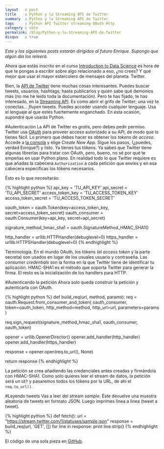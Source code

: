 ```yaml
---
layout   : post
title    : Python y la Streaming API de Twitter
summary  : Python y la Streaming API de Twitter
tags     : Python API Twitter streaming OAuth Http
category : note
permalink: /blog/Python-y-la-Streaming-API-de-Twitter
disqus   : true
---
```


*Este y los siguientes posts estarán dirigidos al futuro Enrique.
Supongo que algún día los releerá.*

Ahora que estás inscrito en el curso [Introduction to
Data Science] es hora de que te pongas a escribir sobre algo
relacionado a eso, ¿no crees? Y qué mejor que usar el mayor estercolero
de mensajes del planeta: Twitter.

Bien, la [API de Twitter] tiene muchas cosas interesantes.
Puedes buscar tweets, usuarios, hashtags; hasta publicarlos
y quien sabe qué demonios más (no me he leído toda la documentación).
Pero te has fijado, te has interesado, en la [Streaming API].
Es como abrir el grifo de Twitter; una vez te conectas... *fluyen*
tweets. Puedes acceder usando cualquier lenguaje. Usa el lenguaje
al que estés fuertemente enganchado. En esta ocasión, supondré
que usarás Python.

#Autenticación
La API de Twitter es *gratis*, pero debes pedir permiso. Twitter usa [OAuth]
para proveer acceso autorizado a su API, de modo que lo tienes fácil.
Lo primero que debes hacer es obtener los *tokens de acceso*.
Accede a [la consola] y elige  *Create New App*.
Sigue los pasos, (¿puedes, verdad Enrique?) y listo. Ya tienes
tus tókens.
Ya sabes que Twitter tiene algunas librerías para tratar con
OAuth, pero, bueno, no sé por qué te empeñas en usar Python plano.
En realidad todo lo que Twitter requiere es que añadas
la cabecera `Authorization` a cada petición que envíes y en esa
cabecera especificas los tókens necesarios.

Ésto es lo que necesitarás:

{% highlight python %}
api_key = 'TU_API_KEY'
api_secret = 'TU_API_SECRET'
access_token_key = 'TU_ACCESS_TOKEN_KEY'
access_token_secret = 'TU_ACCESS_TOKEN_SECRET'

oauth_token = oauth.Token(key=access_token_key, secret=access_token_secret)
oauth_consumer = oauth.Consumer(key=api_key, secret=api_secret)

signature_method_hmac_sha1 = oauth.SignatureMethod_HMAC_SHA1()

http_handler  = urllib.HTTPHandler(debuglevel=0)
https_handler = urllib.HTTPSHandler(debuglevel=0)
{% endhighlight %}

Terminología. En el mundo OAuth, los tókens (el *access token* y
la parte secreta) son usados en lugar de los usuales usuario y
contraseña. Las *consumer credentials* son la forma en la que
Twitter tiene de identificar tu aplicación.
HMAC-SHA1 es el método que soporta Twitter para generar la firma.
El resto es la inicialización de los handlers para HTTP.

#Autenticando la petición
Ahora solo queda construir la petición y autenticarla con OAuth.

{% highlight python %}
def build_req(url, method, params):
  req = oauth.Request.from_consumer_and_token(
    oauth_consumer, token=oauth_token, http_method=method, http_url=url,
    parameters=params
  )

  req.sign_request(signature_method_hmac_sha1, oauth_consumer, oauth_token)

  opener = urllib.OpenerDirector()
  opener.add_handler(http_handler)
  opener.add_handler(https_handler)

  response = opener.open(req.to_url(), None)

  return response
{% endhighlight %}

La petición se crea añadiendo las credenciales antes creadas y firmándola
con HMAC-SHA1. Como solo quieres leer el stream de datos, la petición será
un `GET` y pasaremos todos los tókens por la URL, de ahí el `req.to_url()`.

#Leyendo tweets
Vas a leer del stream *sample*. Éste devuelve una muestra aleatoria
de tweets en formato JSON. Luego imprimes línea a línea (tweet a tweet).

{% highlight python %}
def fetch():
  url = "https://stream.twitter.com/1/statuses/sample.json"
  response = build_req(url, 'GET', [])
  for line in response:
     print line.strip()
{% endhighlight %}

El código de una sola pieza en [GitHub].

[Introduction to Data Science]: https://www.coursera.org/course/datasci
[API de Twitter]: https://dev.twitter.com/
[Streaming API]: https://dev.twitter.com/docs/api/streaming
[la consola]: https://apps.twitter.com/app/new
[OAuth]: http://oauth.net/
[GitHub]: https://github.com/enrmarc/twitter-api-python
